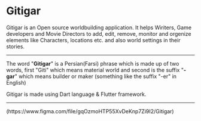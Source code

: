 # Gitigar
Gitigar is an Open source worldbuilding application. It helps Wiriters, Game developers and Movie Directors to add, edit, remove, monitor and orgenize elements like Characters, locations etc. and also world settings in their stories.
___
<p>The word "<b>Gitigar</b>" is a Persian(Farsi) phrase which is made up of two words, first "Giti" which means material world and second is the suffix "<b>-gar</b>" which means builder or maker (something like the suffix "-er" in English)<p>
<p>Gitigar is made using Dart language & Flutter framework.</p>

___
<p>(https://www.figma.com/file/gqOzmoHTP55XvDeKnp7Zi9I2/Gitigar)</p>
